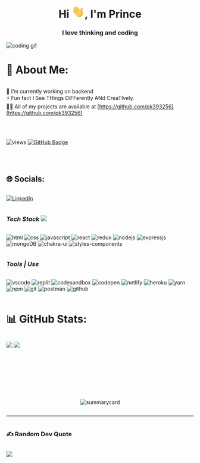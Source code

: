 <h1 align="center">Hi <img src="https://raw.githubusercontent.com/ABSphreak/ABSphreak/master/gifs/Hi.gif" width="35" />, I'm Prince</h1>
<div style='display:fl'> 








<h3 align="center">I love thinking and coding</h3>
<div style="display:grid;">

<img width='400' src='https://cdn.dribbble.com/users/1162077/screenshots/5403918/focus-animation.gif' align="right" alt='coding gif'/>

# 💫 About Me:
🔭 I’m currently working on backend<br>⚡ Fun fact I See THings DiFFerently ANd CreaTIvely.<br>👨‍💻 All of my projects are available at [https://github.com/pk393256](https://github.com/pk393256)



<br/>
<br/>
<p align="left"> <img src="https://komarev.com/ghpvc/?username=pk393256&label=Profile%20views&color=0e75b6&style=flat" alt="views" />
<a href="https://github.com/pk393256?tab=followers"><img src="https://img.shields.io/github/followers/pk393256?label=Followers&style=social" alt="GitHub Badge"></a>
</p>
<br/>
<br/>

## 🌐 Socials:
[![LinkedIn](https://img.shields.io/badge/LinkedIn-%230077B5.svg?logo=linkedin&logoColor=white)](https://linkedin.com/in/prince-kumar-22196416b) 
  
  <h3><i>Tech Stack <img src="https://camo.githubusercontent.com/beb64ff21c883e318e4f5db5231c2ba4175705bea1c9249e82a41ab375db4f75/68747470733a2f2f6d65646961322e67697068792e636f6d2f6d656469612f51737347456d706b79454f684243623765312f67697068792e6769663f6369643d656366303565343761306e336769316266716e74716d6f62386739616964316f796a327772336473336d67373030626c267269643d67697068792e676966" width="35"/></i></h3>

<p align="left">
  <img src="https://img.shields.io/badge/html5-%23E34F26.svg?style=for-the-badge&logo=html5&logoColor=white" alt="html"/>
  <img src="https://img.shields.io/badge/css3-%231572B6.svg?style=for-the-badge&logo=css3&logoColor=white" alt="css"/>
  <img src="https://img.shields.io/badge/javascript-%23323330.svg?style=for-the-badge&logo=javascript&logoColor=%23F7DF1E" alt="javascript"/>
  <img src="https://img.shields.io/badge/react-%2320232a.svg?style=for-the-badge&logo=react&logoColor=%2361DAFB" alt="react"/>
  <img src="https://img.shields.io/badge/redux-%23593d88.svg?style=for-the-badge&logo=redux&logoColor=white" alt="redux"/>
  <img src="https://img.shields.io/badge/Node.js-339933?style=for-the-badge&logo=nodedotjs&logoColor=white" alt="nodejs" />
  <img src="https://img.shields.io/badge/express.js-%23404d59.svg?style=for-the-badge&logo=express&logoColor=%2361DAFB" alt="expressjs" />
  <img src="https://img.shields.io/badge/MongoDB-%234ea94b.svg?style=for-the-badge&logo=mongodb&logoColor=white" alt="mongoDB" />
  <img src="https://img.shields.io/badge/Chakra--UI-319795?style=for-the-badge&logo=chakra-ui&logoColor=white" alt="chakra-ui" />
<!--   <img src="https://img.shields.io/badge/Material%20UI-007FFF?style=for-the-badge&logo=mui&logoColor=white" alt="material-ui" /> -->
<!--   <img src="https://img.shields.io/badge/Bootstrap-563D7C?style=for-the-badge&logo=bootstrap&logoColor=white" alt="bootstrap" /> -->
  <img src="https://img.shields.io/badge/styled--components-DB7093?style=for-the-badge&logo=styled-components&logoColor=white" alt="styles-components" /> 
</p>

<!-- <img src="" alt="" /> -->
<h3><i>Tools | Use</i></h3>
<p align="left">
<!--   <img src="https://img.shields.io/badge/Canva-%2300C4CC.svg?&style=for-the-badge&logo=Canva&logoColor=white" alt="canva" /> -->
  <img src="https://img.shields.io/badge/VSCode-0078D4?style=for-the-badge&logo=visual%20studio%20code&logoColor=white" alt="vscode" />
  <img src="https://img.shields.io/badge/replit-667881?style=for-the-badge&logo=replit&logoColor=white" alt="replit" />
  <img src="https://img.shields.io/badge/Codesandbox-000000?style=for-the-badge&logo=CodeSandbox&logoColor=white" alt="codesandbox" />
  <img src="https://img.shields.io/badge/Codepen-000000?style=for-the-badge&logo=codepen&logoColor=white" alt="codepen" />
  <img src="https://img.shields.io/badge/Netlify-00C7B7?style=for-the-badge&logo=netlify&logoColor=white" alt="netlify" />
<!--   <img src="https://img.shields.io/badge/Vercel-000000?style=for-the-badge&logo=vercel&logoColor=white" alt="vercel" /> -->
  <img src="https://img.shields.io/badge/Heroku-430098?style=for-the-badge&logo=heroku&logoColor=white" alt="heroku" />
  <img src="https://img.shields.io/badge/Yarn-2C8EBB?style=for-the-badge&logo=yarn&logoColor=white" alt="yarn" />
  <img src="https://img.shields.io/badge/NPM-%23000000.svg?style=for-the-badge&logo=npm&logoColor=white" alt="npm"/>
<!--   <img src="https://img.shields.io/badge/prettier-1A2C34?style=for-the-badge&logo=prettier&logoColor=F7BA3E" alt="prettier" /> -->
  <img src="https://img.shields.io/badge/Git-f44d27?style=for-the-badge&logo=git&logoColor=white" alt="git"/>
  <img src="https://img.shields.io/badge/Postman-FF6C37?style=for-the-badge&logo=Postman&logoColor=white" alt="postman"/>
  <img src="https://img.shields.io/badge/GitHub-100000?style=for-the-badge&logo=github&logoColor=white" alt="github"/>
<!--   <img src="https://img.shields.io/badge/Miro-050038?style=for-the-badge&logo=Miro&logoColor=white" alt="miro" /> -->
<!--   <img src="https://img.shields.io/badge/Notion-000000?style=for-the-badge&logo=notion&logoColor=white" alt="notion" /> -->
</p>
  
  
# 📊 GitHub Stats:


![](https://github-readme-stats.vercel.app/api?username=pk393256&theme=white-green&hide_border=false&include_all_commits=false&count_private=false)
![](https://github-readme-stats.vercel.app/api/top-langs/?username=pk393256&theme=white-green&hide_border=false&include_all_commits=false&count_private=false&layout=compact)

<br />
<p align="center"><img src="https://github-readme-streak-stats.herokuapp.com/?user=pk393256" alt=""/></p>
<p align="center" ><img src="https://github-profile-trophy.vercel.app/?username=pk393256" alt=""/> </p>
<p align="center"><img src="https://github-profile-summary-cards.vercel.app/api/cards/profile-details?username=pk393256&theme=vue" alt="summarycard"/> </p>
<hr />


### ✍️ Random Dev Quote
![](https://quotes-github-readme.vercel.app/api?type=horizontal&theme=tokyonight)
<!-- 
### 😂 Random Dev Meme
<img src="https://random-memer.herokuapp.com/" width="512px"/> 
-->


